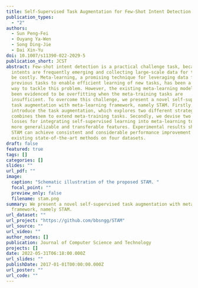 ```yaml
---
title: Self-Supervised Task Augmentation for Few-Shot Intent Detection
publication_types:
  - "2"
authors:
  - Sun Peng-Fei
  - Ouyang Ya-Wen
  - Song Ding-Jie
  - Dai Xin-Yu
doi: 10.1007/s11390-022-2029-5
publication_short: JCST
abstract: Few-shot intent detection is a practical challenge task, because new
  intents are frequently emerging and collecting large-scale data for them could
  be costly. Meta-learning, a promising technique for leveraging data from
  previous tasks to enable efficient learning of new tasks, has been a popular
  way to tackle this problem. However, the existing meta-learning models have
  been evidenced to be overfitting when the meta-training tasks are
  insufficient. To overcome this challenge, we present a novel self-supervised
  task augmentation with meta-learning framework, namely STAM. Firstly, we
  introduce the task augmentation, which explores two different strategies and
  combines them to extend meta-training tasks. Secondly, we devise two auxiliary
  losses for integrating self-supervised learning into meta-learning to learn
  more generalizable and transferable features. Experimental results show that
  STAM can achieve consistent and considerable performance improvement to
  existing state-of-the-art methods on four datasets.
draft: false
featured: true
tags: []
categories: []
slides: ""
url_pdf: ""
image:
  caption: "Schematic illustration of the proposed STAM. "
  focal_point: ""
  preview_only: false
  filename: stam.png
summary: We present a novel self-supervised task augmentation with meta-learning
  framework, namely STAM.
url_dataset: ""
url_project: "https://github.com/bbsngg/STAM"
url_source: ""
url_video: ""
author_notes: []
publication: Journal of Computer Science and Technology
projects: []
date: 2022-05-31T06:18:00.000Z
url_slides: ""
publishDate: 2017-01-01T00:00:00.000Z
url_poster: ""
url_code: ""
---
```

